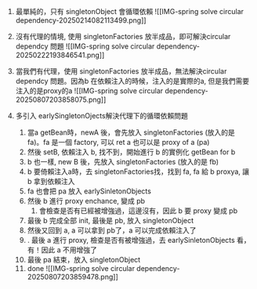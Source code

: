 

1. 最單純的，只有 singletonObject 會循環依賴
![[IMG-spring solve circular dependency-20250214082113499.png]]



2. 沒有代理的情境, 使用 singletonFactories 放半成品，即可解決circular dependcy 問題
![[IMG-spring solve circular dependency-20250222193846541.png]]



3. 當我們有代理，使用 singletonFactories 放半成品，無法解決circular dependcy 問題。因為b 在依賴注入的時候，注入的是實際的a, 但是我們需要注入的是proxy的a
![[IMG-spring solve circular dependency-20250807203858075.png]]



4. 多引入 earlySingletonOjects解決代理下的循環依賴問題
	1. 當a getBean時，newA 後，會先放入 singletonFactories (放入的是 fa)。fa 是一個 factory, 可以 ret a 也可以是 proxy of a (pa)
	2. 然後 setB, 依賴注入 b, 找不到，開始進行 b 的實例化 getBean for b
	3. b 也一樣, new B 後，先放入 singletonFactories (放入的是 fb)
	4. b 要倚賴注入a時，去 singletonFactories找，找到 fa, fa 給 b proxya, 讓 b 拿到依賴注入
	5. fa 也會把 pa 放入 earlySinletonObjects
	6. 然後 b 進行 proxy enchance, 變成 pb
		1. 會檢查是否有已經被增強過，這邊沒有，因此 b 要 proxy 變成 pb
	7. 最後 b 完成全部 init, 最後是 pb, 放入 singletonObject
	8. 然後又回到 a, a 可以拿到 pb了，a 可以完成依賴注入了
	9. . 最後 a 進行 proxy, 檢查是否有被增強過，去 earlySinletonObjects 看，有！因此 a 不用增強了
	10. 最後 pa 結束，放入 singletonObject
	11. done
![[IMG-spring solve circular dependency-20250807203859478.png]]
